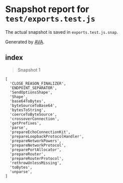 # Snapshot report for `test/exports.test.js`

The actual snapshot is saved in `exports.test.js.snap`.

Generated by [AVA](https://avajs.dev).

## index

> Snapshot 1

    [
      'CLOSE_REASON_FINALIZER',
      'ENDPOINT_SEPARATOR',
      'SendOptionsShape',
      'Shape',
      'base64ToBytes',
      'byteSourceToBase64',
      'bytesToString',
      'coerceToByteSource',
      'crossoverConnection',
      'getPrefixes',
      'parse',
      'prepareEchoConnectionKit',
      'prepareLoopbackProtocolHandler',
      'prepareNetworkPowers',
      'prepareNetworkProtocol',
      'preparePortAllocator',
      'prepareRouter',
      'prepareRouterProtocol',
      'rethrowUnlessMissing',
      'toBytes',
      'unparse',
    ]
